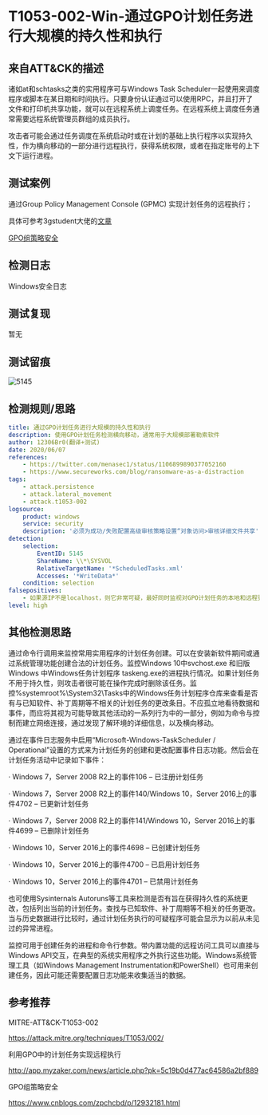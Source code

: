 # T1053-002-Win-通过GPO计划任务进行大规模的持久性和执行

## 来自ATT&CK的描述

诸如at和schtasks之类的实用程序可与Windows Task Scheduler一起使用来调度程序或脚本在某日期和时间执行。只要身份认证通过可以使用RPC，并且打开了文件和打印机共享功能，就可以在远程系统上调度任务。在远程系统上调度任务通常需要远程系统管理员群组的成员执行。

攻击者可能会通过任务调度在系统启动时或在计划的基础上执行程序以实现持久性，作为横向移动的一部分进行远程执行，获得系统权限，或者在指定账号的上下文下运行进程。

## 测试案例

通过Group Policy Management Console (GPMC) 实现计划任务的远程执行；

具体可参考3gstudent大佬的[文章](https://3gstudent.github.io/3gstudent.github.io/%E5%9F%9F%E6%B8%97%E9%80%8F-%E5%88%A9%E7%94%A8GPO%E4%B8%AD%E7%9A%84%E8%AE%A1%E5%88%92%E4%BB%BB%E5%8A%A1%E5%AE%9E%E7%8E%B0%E8%BF%9C%E7%A8%8B%E6%89%A7%E8%A1%8C/)

[GPO组策略安全](https://www.cnblogs.com/zpchcbd/p/12932181.html)

## 检测日志

Windows安全日志

## 测试复现

暂无

## 测试留痕

![5145](https://s1.ax1x.com/2020/06/07/tRMhZQ.png)

## 检测规则/思路

```yml
title: 通过GPO计划任务进行大规模的持久性和执行
description: 使用GPO计划任务检测横向移动，通常用于大规模部署勒索软件
author: 12306Br0(翻译+测试)
date: 2020/06/07
references:
    - https://twitter.com/menasec1/status/1106899890377052160
    - https://www.secureworks.com/blog/ransomware-as-a-distraction
tags:
    - attack.persistence
    - attack.lateral_movement
    - attack.t1053-002
logsource:
    product: windows
    service: security
    description: '必须为成功/失败配置高级审核策略设置“对象访问>审核详细文件共享'
detection:
    selection:
        EventID: 5145
        ShareName: \\*\SYSVOL
        RelativeTargetName: '*ScheduledTasks.xml'
        Accesses: '*WriteData*'
    condition: selection
falsepositives:
    - 如果源IP不是localhost，则它非常可疑，最好同时监视对GPO计划任务的本地和远程更改
level: high
```

## 其他检测思路

通过命令行调用来监控常用实用程序的计划任务创建。可以在安装新软件期间或通过系统管理功能创建合法的计划任务。监控Windows 10中svchost.exe 和旧版Windows 中Windows任务计划程序 taskeng.exe的进程执行情况。如果计划任务不用于持久性，则攻击者很可能在操作完成时删除该任务。监控%systemroot%\System32\Tasks中的Windows任务计划程序仓库来查看是否有与已知软件、补丁周期等不相关的计划任务的更改条目。不应孤立地看待数据和事件，而应将其视为可能导致其他活动的一系列行为中的一部分，例如为命令与控制而建立网络连接，通过发现了解环境的详细信息，以及横向移动。

通过在事件日志服务中启用“Microsoft-Windows-TaskScheduler / Operational”设置的方式来为计划任务的创建和更改配置事件日志功能。然后会在计划任务活动中记录如下事件：

· Windows 7，Server 2008 R2上的事件106 – 已注册计划任务

· Windows 7，Server 2008 R2上的事件140/Windows 10，Server 2016上的事件4702 – 已更新计划任务

· Windows 7，Server 2008 R2上的事件141/Windows 10，Server 2016上的事件4699 – 已删除计划任务

· Windows 10，Server 2016上的事件4698 – 已创建计划任务

· Windows 10，Server 2016上的事件4700 – 已启用计划任务

· Windows 10，Server 2016上的事件4701 – 已禁用计划任务

也可使用Sysinternals Autoruns等工具来检测是否有旨在获得持久性的系统更改，包括列出当前的计划任务。查找与已知软件、补丁周期等不相关的任务更改。当与历史数据进行比较时，通过计划任务执行的可疑程序可能会显示为以前从未见过的异常进程。

监控可用于创建任务的进程和命令行参数。带内置功能的远程访问工具可以直接与Windows API交互，在典型的系统实用程序之外执行这些功能。Windows系统管理工具（如Windows Management Instrumentation和PowerShell）也可用来创建任务，因此可能还需要配置日志功能来收集适当的数据。

## 参考推荐

MITRE-ATT&CK-T1053-002

<https://attack.mitre.org/techniques/T1053/002/>

利用GPO中的计划任务实现远程执行

<http://app.myzaker.com/news/article.php?pk=5c19b0d477ac64586a2bf889>

GPO组策略安全

<https://www.cnblogs.com/zpchcbd/p/12932181.html>

